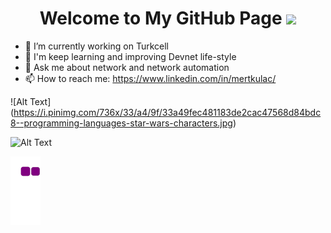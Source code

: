 <h1 align="center">
  Welcome to My GitHub Page
  <img src="https://y.yarn.co/59ec145d-ea5a-4e45-be0e-d9956e209e1d_text.gif" width="28">
</h1>

- 🔭 I’m currently working on Turkcell
- 🌱 I'm keep learning and improving Devnet life-style
- 💬 Ask me about network and network automation
- 📫 How to reach me: https://www.linkedin.com/in/mertkulac/

![Alt Text] (https://i.pinimg.com/736x/33/a4/9f/33a49fec481183de2cac47568d84bdc8--programming-languages-star-wars-characters.jpg)

![Alt Text](https://68.media.tumblr.com/fe195e9db7b66a729194a43370a21795/tumblr_oja6h1f90C1rzss56o1_500.gif)

![snake gif](https://github.com/MertKulac/MertKulac/blob/output/github-contribution-grid-snake.gif)

